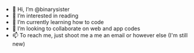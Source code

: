 - 👋 Hi, I’m @binarysister
- 👀 I’m interested in reading 
- 🌱 I’m currently learning how to code
- 💞️ I’m looking to collaborate on web and app codes
- 📫 To reach me, just shoot me a me an email or however else (I'm still new)

<!---
binarysister/binarysister is a ✨ special ✨ repository because its `README.md` (this file) appears on your GitHub profile.
You can click the Preview link to take a look at your changes.
--->
